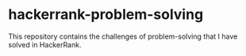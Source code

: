 # hackerrank-problem-solving
This repository contains the challenges of problem-solving that I have solved in HackerRank.
